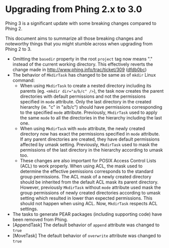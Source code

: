 Upgrading from Phing 2.x to 3.0
===============================

Phing 3 is a significant update with some breaking changes compared to Phing 2.

This document aims to summarize all those  breaking changes and noteworthy things
that you might stumble across when upgrading from Phing 2 to 3.

* Omitting the `basedir` property in the root `project` tag now means "." instead
  of the current working directory. This effectively reverts the change made in 
  http://www.phing.info/trac/ticket/309 ([dfdb0bc](https://github.com/phingofficial/phing/commit/dfdb0bc8095db18284de364b421d320be3c1b6fb))
* The behavior of `MkdirTask` has changed to be same as of `mkdir` Linux command:
  * When using `MkdirTask` to create a nested directory including its parents
    (eg. `<mkdir dir="a/b/c" />`), the task now creates the parent directories
    with default permissions and not the permissions specified in `mode` attribute.
    Only the last directory in the created hierarchy (ie. "c" in "a/b/c") should
    have permissions corresponding to the specified `mode` attribute. 
    Previously, `MkdirTask` used to apply the same `mode` to all the directories
    in the hierarchy including the last one.
  * When using `MkdirTask` with `mode` attribute, the newly created directory
    now has exact the permissions specified in `mode` attribute. If any parent
    directories are created, they have default permissions affected by umask
    setting. Previously, `MkdirTask` used to mask the permissions of the last
    directory in the hierarchy according to umask too.
  * These changes are also important for POSIX Access Control Lists (ACL) to work
    properly. When using ACL, the mask used to determine the effective pemissions
    corresponds to the standard group permissions. The ACL mask of a newly
    created directory should be inherited from the default ACL mask its parent
    directory. However, previously `MkdirTask` without `mode` attribute used
    mask the group permissions of newly created directories according to umask 
    setting which resulted in lower than expected permissions. This should not
    happen when using ACL. Now, `MkdirTask` respects ACL settings.
* The tasks to generate PEAR packages \(including supporting code\) have been removed from Phing.
* [AppendTask] The default behavior of `append` attribute was changed to `true`
* [MoveTask] The default behavior of `overwrite` attribute was changed to `true`
